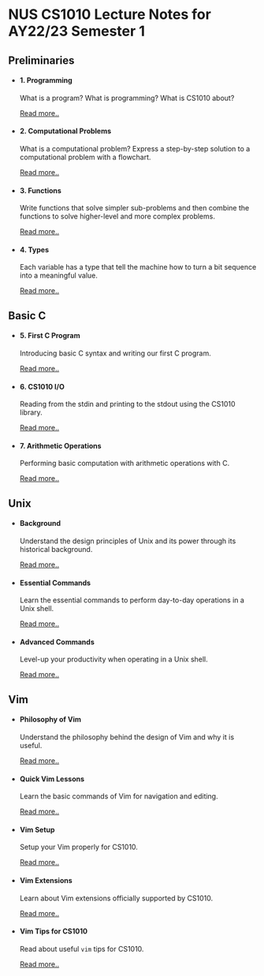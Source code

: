# NUS CS1010 Lecture Notes for AY22/23 Semester 1

## Preliminaries

<div class="grid cards" markdown>

-   #### __1. Programming__

    What is a program?  What is programming?  What is CS1010 about?

    [Read more..](01-program.md)

- #### __2. Computational Problems__
    
    What is a computational problem?  Express a step-by-step solution to a computational problem with a flowchart. 

    [Read more..](02-algo.md)

- #### __3. Functions__

    Write functions that solve simpler sub-problems and then combine the functions to solve higher-level and more complex problems.

    [Read more..](03-func.md)

- #### __4. Types__

    Each variable has a type that tell the machine how to turn a bit sequence into a meaningful value.

    [Read more..](04-type.md)


</div>

## Basic C
<div class="grid cards" markdown>

- #### __5. First C Program__

    Introducing basic C syntax and writing our first C program.

    [Read more..](05-first-c.md)

- #### __6. CS1010 I/O__

    Reading from the stdin and printing to the stdout using the CS1010 library.

    [Read more..](06-cs1010-io.md)

- #### __7. Arithmetic Operations__

    Performing basic computation with arithmetic operations with C.

    [Read more..](07-arithmetic-ops.md)

</div>

## Unix
<div class="grid cards" markdown>

- #### Background

    Understand the design principles of Unix and its power through its historical background.

    [Read more..](unix-background.md)

- #### Essential Commands

    Learn the essential commands to perform day-to-day operations in a Unix shell.

    [Read more..](unix-essential.md)

- #### Advanced Commands

    Level-up your productivity when operating in a Unix shell.

	[Read more..](unix-advanced.md)

</div>

## Vim
<div class="grid cards" markdown>

- #### Philosophy of Vim

    Understand the philosophy behind the design of Vim and why it is useful.

    [Read more..](vim-philosophy.md)

- #### Quick Vim Lessons

    Learn the basic commands of Vim for navigation and editing.

    [Read more..](vim-quick-lessons.md)

- #### Vim Setup

    Setup your Vim properly for CS1010.

	[Read more..](vim-setup.md)

- #### Vim Extensions

    Learn about Vim extensions officially supported by CS1010.

	[Read more..](vim-plugins.md)

- #### Vim Tips for CS1010

    Read about useful `vim` tips for CS1010.

	[Read more..](vim-tips.md)

</div>
